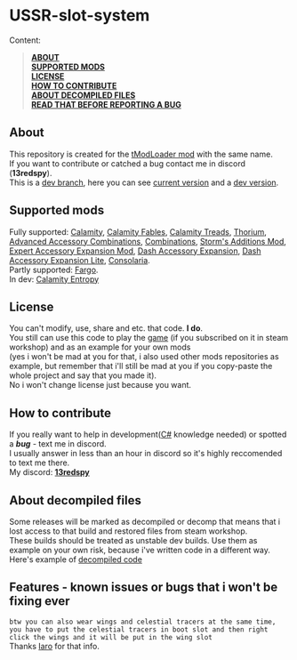 # USSR-slot-system
Content:
> [**__ABOUT__**](https://github.com/RSG-13/USSR-slot-system/tree/main/README.md#about)<br/>
> [**__SUPPORTED MODS__**](https://github.com/RSG-13/USSR-slot-system/tree/main/README.md#supported-mods)<br/>
> [**__LICENSE__**](https://github.com/RSG-13/USSR-slot-system/tree/main/README.md#license)<br/>
> [**__HOW TO CONTRIBUTE__**](https://github.com/RSG-13/USSR-slot-system/tree/main/README.md#how-to-contribute)<br/>
> [**__ABOUT DECOMPILED FILES__**](https://github.com/RSG-13/USSR-slot-system/tree/main/README.md#about-decompiled-files)<br/>
> [**__READ THAT BEFORE REPORTING A BUG__**](https://github.com/RSG-13/USSR-slot-system/tree/main/README.md#features---known-issues-or-bugs-that-i-wont-be-fixing-ever)

## About
This repository is created for the [tModLoader mod](https://steamcommunity.com/sharedfiles/filedetails/?id=3412903487) with the same name.<br/>
If you want to contribute or catched a bug contact me in discord (**__13redspy__**).<br/>
This is a [dev branch](https://github.com/RSG-13/USSR-slot-system/tree/dev), here you can see [current version](https://github.com/RSG-13/USSR-slot-system/tree/main/0.2.3) and a [dev version](https://github.com/RSG-13/USSR-slot-system/tree/dev/dev0.2.4).<br/>

## Supported mods
Fully supported: [Calamity](https://steamcommunity.com/sharedfiles/filedetails/?id=2824688072&searchtext=Calamity), [Calamity Fables](https://steamcommunity.com/sharedfiles/filedetails/?id=3449156562), [Calamity Treads](https://steamcommunity.com/sharedfiles/filedetails/?id=3040406362), [Thorium](https://steamcommunity.com/sharedfiles/filedetails/?id=2909886416&searchtext=Thorium), [Advanced Accessory Combinations](https://steamcommunity.com/sharedfiles/filedetails/?id=3433296738), [Combinations](https://steamcommunity.com/sharedfiles/filedetails/?id=2801796077), [Storm's Additions Mod](https://steamcommunity.com/sharedfiles/filedetails/?id=2747380524), [Expert Accessory Expansion Mod](https://steamcommunity.com/sharedfiles/filedetails/?id=3161926149), [Dash Accessory Expansion](https://steamcommunity.com/sharedfiles/filedetails/?id=3000550227), [Dash Accessory Expansion Lite](https://steamcommunity.com/sharedfiles/filedetails/?id=2989124084), [Consolaria](https://steamcommunity.com/sharedfiles/filedetails/?id=2864843929).<br/>
Partly supported: [Fargo](https://steamcommunity.com/sharedfiles/filedetails/?id=2815540735&searchtext=Fargo).<br/>
In dev: [Calamity Entropy](https://steamcommunity.com/sharedfiles/filedetails/?id=3316697363)<br/>

## License
You can't modify, use, share and etc. that code.  **__I do__**.<br/>
You still can use this code to play the [game](https://store.steampowered.com/app/1281930/tModLoader/) (if you subscribed on it in steam workshop) and as an example for your own mods<br/>
(yes i won't be mad at you for that, i also used other mods repositories as example, but remember that i'll still be mad at you if you copy-paste the whole project and say that you made it).<br/>
No i won't change license just because you want.<br/>

## How to contribute
If you really want to help in development([C#](https://learn.microsoft.com/en-us/dotnet/csharp/) knowledge needed) or spotted a ***bug*** - text me in discord.<br/>
I usually answer in less than an hour in discord so it's highly reccomended to text me there.<br/>
My discord: <ins>**__13redspy__**</ins>

## About decompiled files
Some releases will be marked as decompiled or decomp that means that i lost access to that build and restored files from steam workshop.<br/>
These builds should be treated as unstable dev builds. Use them as example on your own risk, because i've written code in a different way.<br/>
Here's example of [decompiled code](https://github.com/RSG-13/USSR-slot-system/tree/main/decompiled-0.2/)

## Features - known issues or bugs that i won't be fixing ever
`
btw you can also wear wings and celestial tracers at the same time, you have to put the celestial tracers in boot slot and then right click the wings and it will be put in the wing slot
`<br/>
Thanks [Iaro](https://steamcommunity.com/id/yaroslav0808) for that info.<br/>
